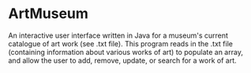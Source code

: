 # ArtMuseum
An interactive user interface written in Java for a museum's current catalogue of art work (see .txt file). This program reads in the .txt file (containing information about various works of art) to populate an array, and allow the user to add, remove, update, or search for a work of art.
